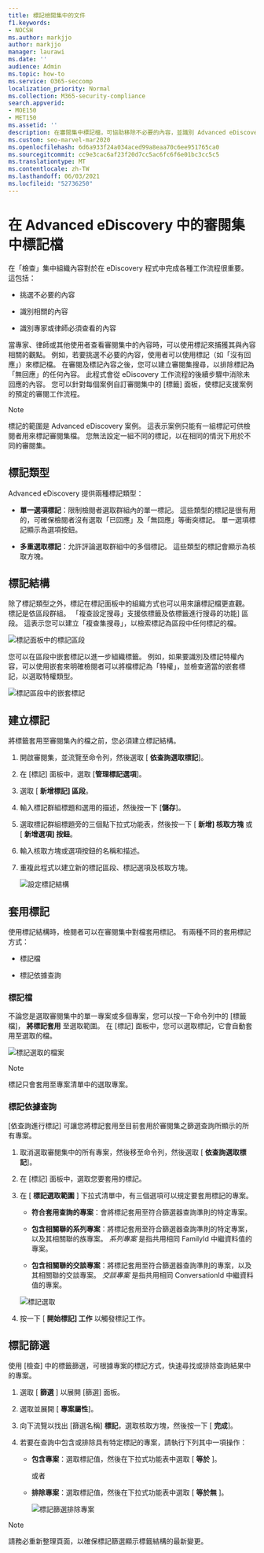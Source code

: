 ```yaml
---
title: 標記檢閱集中的文件
f1.keywords:
- NOCSH
ms.author: markjjo
author: markjjo
manager: laurawi
ms.date: ''
audience: Admin
ms.topic: how-to
ms.service: O365-seccomp
localization_priority: Normal
ms.collection: M365-security-compliance
search.appverid:
- MOE150
- MET150
ms.assetid: ''
description: 在審閱集中標記檔，可協助移除不必要的內容，並識別 Advanced eDiscovery 案例中的相關內容。
ms.custom: seo-marvel-mar2020
ms.openlocfilehash: 6d6a933f24a034aced99a8eaa70c6ee951765ca0
ms.sourcegitcommit: cc9e3cac6af23f20d7cc5ac6fc6f6e01bc3cc5c5
ms.translationtype: MT
ms.contentlocale: zh-TW
ms.lasthandoff: 06/03/2021
ms.locfileid: "52736250"
---
```

# <a name="tag-documents-in-a-review-set-in-advanced-ediscovery"></a>在 Advanced eDiscovery 中的審閱集中標記檔

在「檢查」集中組織內容對於在 eDiscovery 程式中完成各種工作流程很重要。 這包括：

- 挑選不必要的內容

- 識別相關的內容

- 識別專家或律師必須查看的內容

當專家、律師或其他使用者查看審閱集中的內容時，可以使用標記來捕獲其與內容相關的觀點。 例如，若要挑選不必要的內容，使用者可以使用標記（如「沒有回應」）來標記檔。 在審閱及標記內容之後，您可以建立審閱集搜尋，以排除標記為「無回應」的任何內容。 此程式會從 eDiscovery 工作流程的後續步驟中消除未回應的內容。 您可以針對每個案例自訂審閱集中的 [標籤] 面板，使標記支援案例的預定的審閱工作流程。

> [!NOTE]
> 標記的範圍是 Advanced eDiscovery 案例。 這表示案例只能有一組標記可供檢閱者用來標記審閱集檔。 您無法設定一組不同的標記，以在相同的情況下用於不同的審閱集。

## <a name="tag-types"></a>標記類型

Advanced eDiscovery 提供兩種標記類型：

- **單一選項標記**：限制檢閱者選取群組內的單一標記。 這些類型的標記是很有用的，可確保檢閱者沒有選取「已回應」及「無回應」等衝突標記。 單一選項標記顯示為選項按鈕。

- **多重選取標記**：允許評論選取群組中的多個標記。 這些類型的標記會顯示為核取方塊。

## <a name="tag-structure"></a>標記結構

除了標記類型之外，標記在標記面板中的組織方式也可以用來讓標記檔更直觀。 標記是依區段群組。 「複查設定搜尋」支援依標籤及依標籤進行搜尋的功能] 區段。 這表示您可以建立「複查集搜尋」，以檢索標記為區段中任何標記的檔。

![標記面板中的標記區段](../media/TagTypes.png)

您可以在區段中嵌套標記以進一步組織標籤。 例如，如果要識別及標記特權內容，可以使用嵌套來明確檢閱者可以將檔標記為「特權」，並檢查適當的嵌套標記，以選取特權類型。

![標記區段中的嵌套標記](../media/NestingTags.png)

## <a name="create-tags"></a>建立標記

將標籤套用至審閱集內的檔之前，您必須建立標記結構。

1. 開啟審閱集，並流覽至命令列，然後選取 [ **依查詢選取標記**]。

2. 在 [標記] 面板中，選取 [**管理標記選項**]。

3. 選取 [ **新增標記] 區段**。

4. 輸入標記群組標題和選用的描述，然後按一下 [**儲存**]。

5. 選取標記群組標題旁的三個點下拉式功能表，然後按一下 [ **新增] 核取方塊** 或 [ **新增選項] 按鈕**。

6. 輸入核取方塊或選項按鈕的名稱和描述。

7. 重複此程式以建立新的標記區段、標記選項及核取方塊。

   ![設定標記結構](../media/ManageTagOptions3.png)

## <a name="applying-tags"></a>套用標記

使用標記結構時，檢閱者可以在審閱集中對檔套用標記。 有兩種不同的套用標記方式：

- 標記檔

- 標記依據查詢

### <a name="tag-files"></a>標記檔

不論您是選取審閱集中的單一專案或多個專案，您可以按一下命令列中的 [標籤檔]， **將標記套用** 至選取範圍。 在 [標記] 面板中，您可以選取標記，它會自動套用至選取的檔。

![標記選取的檔案](../media/TagFile2.png)

> [!NOTE]
> 標記只會套用至專案清單中的選取專案。

### <a name="tag-by-query"></a>標記依據查詢

[依查詢進行標記] 可讓您將標記套用至目前套用於審閱集之篩選查詢所顯示的所有專案。

1. 取消選取審閱集中的所有專案，然後移至命令列，然後選取 [ **依查詢選取標記**]。

2. 在 [標記] 面板中，選取您要套用的標記。

3. 在 [ **標記選取範圍** ] 下拉式清單中，有三個選項可以規定要套用標記的專案。

   - **符合套用查詢的專案**：會將標記套用至符合篩選器查詢準則的特定專案。

   - **包含相關聯的系列專案**：將標記套用至符合篩選器查詢準則的特定專案，以及其相關聯的族專案。 *系列專案* 是指共用相同 FamilyId 中繼資料值的專案。  

   - **包含相關聯的交談專案**：將標記套用至符合篩選器查詢準則的專案，以及其相關聯的交談專案。 *交談專案* 是指共用相同 ConversationId 中繼資料值的專案。

   ![標記選取](../media/TagByQuery2.png)

4. 按一下 [ **開始標記] 工作** 以觸發標記工作。

## <a name="tag-filter"></a>標記篩選

使用 [檢查] 中的標籤篩選，可根據專案的標記方式，快速尋找或排除查詢結果中的專案。 

1. 選取 [ **篩選** ] 以展開 [篩選] 面板。

2. 選取並展開 [ **專案屬性**]。

3. 向下流覽以找出 [篩選名稱] **標記**，選取核取方塊，然後按一下 [ **完成**]。

4. 若要在查詢中包含或排除具有特定標記的專案，請執行下列其中一項操作：

   - **包含專案**：選取標記值，然後在下拉式功能表中選取 [ **等於** ]。

      或者

   - **排除專案**：選取標記值，然後在下拉式功能表中選取 [ **等於無** ]。

     ![標記篩選排除專案](../media/TagFilterExclude.png)

> [!NOTE]
> 請務必重新整理頁面，以確保標記篩選顯示標籤結構的最新變更。
